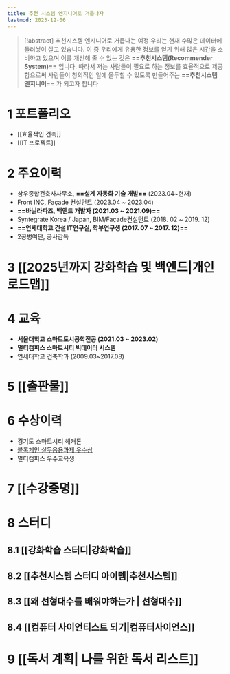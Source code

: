 ```yaml
---
title: 추천 시스템 엔지니어로 거듭나자
lastmod: 2023-12-06
---
```

> [!abstract] 추천시스템 엔지니어로 거듭나는 여정
> 우리는 현재 수많은 데이터에 둘러쌓여 살고 있습니다. 이 중 우리에게 유용한 정보를 얻기 위해 많은 시간을 소비하고 있으며 이를 개선해 줄 수 있는 것은 **==추천시스템(Recommender System)==** 입니다. 
> 따라서 저는 사람들이 필요로 하는 정보를 효율적으로 제공함으로써 사람들이 창의적인 일에 몰두할 수 있도록 만들어주는 **==추천시스템 엔지니어==** 가 되고자 합니다
	

# 1 포트폴리오
- [[효율적인 건축]]
- [[IT 프로젝트]]
# 2 주요이력
- 삼우종합건축사사무소, **==설계 자동화 기술 개발==** (2023.04~현재)
- Front INC, Façade 컨설턴트 (2023.04 ~ 2023.04)
- **==바닐라파즈, 백엔드 개발자 (2021.03 ~ 2021.09)==**
- Syntegrate Korea / Japan, BIM/Façade컨설턴트 (2018. 02 ~ 2019. 12)
- **==연세대학교 건설 IT연구실, 학부연구생 (2017. 07 ~ 2017. 12)==**
- 2공병여단, 공사감독

# 3 [[2025년까지 강화학습 및 백엔드|개인 로드맵]]

# 4 교육
- **서울대학교 스마트도시공학전공 (2021.03 ~ 2023.02)**
- **멀티캠퍼스 스마트시티 빅데이터 시스템**
- 연세대학교 건축학과 (2009.03~2017.08)

# 5 [[출판물]]

# 6 수상이력
- 경기도 스마트시티 해커톤
- [블록체인 실무응용과제 우수상](https://github.com/SNU-Blockchain-2021-Fall-Group-H)
- 멀티캠퍼스 우수교육생
# 7 [[수강증명]]


# 8 스터디

## 8.1 [[강화학습 스터디|강화학습]]

## 8.2 [[추천시스템 스터디 아이템|추천시스템]]

## 8.3 [[왜 선형대수를 배워야하는가 | 선형대수]]

## 8.4 [[컴퓨터 사이언티스트 되기|컴퓨터사이언스]]

# 9 [[독서 계획| 나를 위한 독서 리스트]]